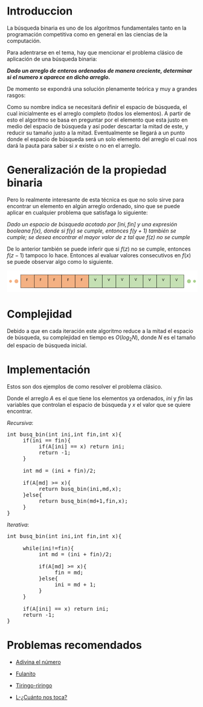 # Introduccion

La búsqueda binaria es uno de los algoritmos fundamentales tanto en la programación competitiva como en general en las ciencias de la computación. 

Para adentrarse en el tema, hay que mencionar el problema clásico de aplicación de una búsqueda binaria:

***Dado un arreglo de enteros ordenados de manera creciente, determinar si el numero $x$ aparece en dicho arreglo.***

De momento se expondrá una solución plenamente teórica y muy a grandes rasgos:

Como su nombre indica se necesitará definir el espacio de búsqueda, el cual inicialmente es el arreglo completo (todos los elementos). A partir de esto el algoritmo se basa en preguntar por el elemento que esta justo en medio del espacio de búsqueda y así poder descartar la mitad de este, y reducir su tamaño justo a la mitad. Eventualmente se llegará a un punto donde el espacio de búsqueda será un solo elemento del arreglo el cual nos dará la pauta para saber si $x$ existe o no en el arreglo.

# Generalización de la propiedad binaria

Pero lo realmente interesante de esta técnica es que no solo sirve para encontrar un elemento en algún arreglo ordenado, sino que se puede aplicar en cualquier problema que satisfaga lo siguiente:

*Dado un espacio de búsqueda acotado por $[ini,fin]$ y una expresión booleana $f(x)$, donde si $f(y)$ se cumple, entonces $f(y+1)$ también se cumple; se desea encontrar el mayor valor de $z$ tal que $f(z)$ no se cumple*

De lo anterior también se puede inferir que si $f(z)$ no se cumple, entonces $f(z-1)$ tampoco lo hace. Entonces al evaluar valores consecutivos en $f(x)$ se puede observar algo como lo siguiente.

![funcion](funcion.png)

# Complejidad

Debido a que en cada iteración este algoritmo reduce a la mitad el espacio de búsqueda, su complejidad en tiempo es $O(log_2 N)$, donde $N$ es el tamaño del espacio de búsqueda inicial.

# Implementación

Estos son dos ejemplos de como resolver el problema clásico. 

Donde el arreglo $A$ es el que tiene los elementos ya ordenados, $ini$ y $fin$ las variables que controlan el espacio de búsqueda y $x$ el valor que se quiere encontrar. 

$Recursiva:$
<pre>
int busq_bin(int ini,int fin,int x){
     if(ini == fin){
          if(A[ini] == x) return ini;
          return -1;
     }

     int md = (ini + fin)/2;

     if(A[md] >= x){
          return busq_bin(ini,md,x);
     }else{
          return busq_bin(md+1,fin,x);
     }
}
</pre>

$Iterativa:$
<pre>
int busq_bin(int ini,int fin,int x){
     
     while(ini!=fin){
          int md = (ini + fin)/2;

          if(A[md] >= x){
               fin = md;
          }else{
               ini = md + 1;
          }
     }

     if(A[ini] == x) return ini;
     return -1;
}
</pre>
# Problemas recomendados

 - [Adivina el número][1]
 
 - [Fulanito][2] 

 - [Tiringo-riringo][3]

 - [L-¿Cuánto nos toca? ][4]


  [1]: https://omegaup.com/arena/problem/COMI-Adivina-el-numero#problems
  [2]: https://omegaup.com/arena/problem/Fulanito#problems
  [3]: https://omegaup.com/arena/problem/probD#problems
  [4]: https://omegaup.com/arena/problem/cuanto#problems